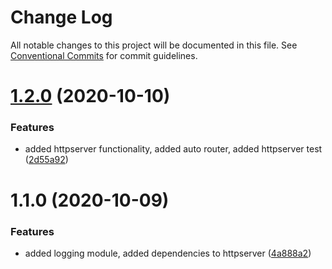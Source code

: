 # Change Log

All notable changes to this project will be documented in this file.
See [Conventional Commits](https://conventionalcommits.org) for commit guidelines.

# [1.2.0](https://github.com/daspete/mana/compare/manablox-logger@1.1.0...manablox-logger@1.2.0) (2020-10-10)


### Features

* added httpserver functionality, added auto router, added httpserver test ([2d55a92](https://github.com/daspete/mana/commit/2d55a92c747e09e6fae3af9c711e7604e225e717))





# 1.1.0 (2020-10-09)


### Features

* added logging module, added dependencies to httpserver ([4a888a2](https://github.com/daspete/mana/commit/4a888a2616c9a7d6e1c8fa2c00deebbca9c2babf))
